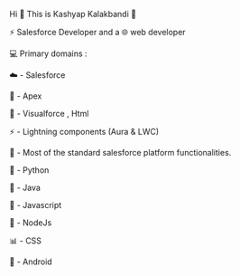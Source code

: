 Hi :wave:    This is Kashyap Kalakbandi :wolf:

:zap: Salesforce Developer and a :globe_with_meridians: web developer

:computer: Primary domains :  

:cloud: - Salesforce 


:rocket: - Apex 
         
          
:page_facing_up: - Visualforce , Html
          
          
:zap: - Lightning components (Aura & LWC) 
          
          
:nut_and_bolt: - Most of the standard salesforce platform functionalities.


:snake: - Python


:rocket: - Java 


:page_with_curl: - Javascript 

:page_with_curl: - NodeJs 


:bar_chart: - CSS

:iphone: - Android 
